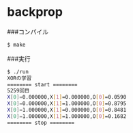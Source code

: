 backprop
====

###コンパイル

````bash
$ make
````

###実行
````bash
$ ./run
XORの学習
======== start ========
5259回目
X[0]=0.000000,X[1]=0.000000,O[0]=0.0590
X[0]=0.000000,X[1]=1.000000,O[0]=0.8795
X[0]=1.000000,X[1]=0.000000,O[0]=0.8481
X[0]=1.000000,X[1]=1.000000,O[0]=0.1682
======== stop ========
````

